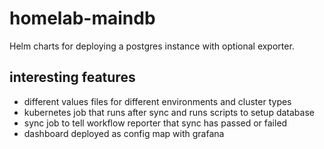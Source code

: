 # homelab-maindb

Helm charts for deploying a postgres instance with optional exporter.

## interesting features

- different values files for different environments and cluster types
- kubernetes job that runs after sync and runs scripts to setup database
- sync job to tell workflow reporter that sync has passed or failed
- dashboard deployed as config map with grafana